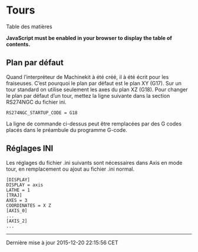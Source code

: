 Tours
=====

Table des matières

**JavaScript must be enabled in your browser to display the table of contents.**

<span id="cha:Configuration-tour"></span>

Plan par défaut
---------------

Quand l’interpréteur de Machinekit à été créé, il à été écrit pour les fraiseuses. C’est pourquoi le plan par défaut est le plan XY (G17). Sur un tour standard on utilise seulement les axes du plan XZ (G18). Pour changer le plan par défaut d’un tour, mettez la ligne suivante dans la section RS274NGC du fichier ini.

    RS274NGC_STARTUP_CODE = G18

La ligne de commande ci-dessus peut être remplacées par des G codes placés dans le préambule du programme G-code.

Réglages INI
------------

Les réglages du fichier .ini suivants sont nécessaires dans Axis en mode tour, en remplacement ou ajout au fichier .ini normal.

    [DISPLAY]
    DISPLAY = axis
    LATHE = 1
    [TRAJ]
    AXES = 3
    COORDINATES = X Z
    [AXIS_0]
    ...
    [AXIS_2]
    ...

------------------------------------------------------------------------

Dernière mise à jour 2015-12-20 22:15:56 CET


